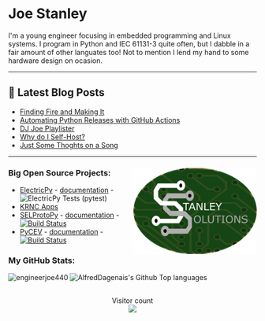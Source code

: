 # Joe Stanley

I'm a young engineer focusing in embedded programming and Linux systems. I program in Python and IEC 61131-3 quite often,
but I dabble in a fair amount of other languates too! Not to mention I lend my hand to some hardware design on ocasion.

---

## 📕 Latest Blog Posts
<!-- BLOG-POST-LIST:START -->
- [Finding Fire and Making It](https://engineerjoe440.github.io/stanley-solutions-blog/finding-fire-and-making-it.html)
- [Automating Python Releases with GitHub Actions](https://engineerjoe440.github.io/stanley-solutions-blog/automating-python-releases-with-github-actions.html)
- [DJ Joe Playlister](https://engineerjoe440.github.io/stanley-solutions-blog/dj-joe-playlister.html)
- [Why do I Self-Host?](https://engineerjoe440.github.io/stanley-solutions-blog/why-do-i-selfhost.html)
- [Just Some Thoghts on a Song](https://engineerjoe440.github.io/stanley-solutions-blog/just-some-thoghts-on-a-song.html)
<!-- BLOG-POST-LIST:END -->

---


### Big Open Source Projects: <img src="https://raw.githubusercontent.com/engineerjoe440/engineerjoe440/main/Images/StanleySolutions.png" width="250" alt="logo" align="right">

- [ElectricPy](https://github.com/engineerjoe440/ElectricPy) - [documentation](https://engineerjoe440.github.io/ElectricPy/) - ![ElectricPy Tests (pytest)](https://github.com/engineerjoe440/ElectricPy/workflows/pytest/badge.svg)
- [KRNC Apps](https://github.com/engineerjoe440/KRNCApps)
- [SELProtoPy](https://github.com/engineerjoe440/selprotopy) - [documentation](https://engineerjoe440.github.io/selprotopy/) - [![Build Status](http://jenkins.stanleysolutionsnw.com/buildStatus/icon?job=SELProtoPy-CI)](http://jenkins.stanleysolutionsnw.com/job/SELProtoPy-CI/)
- [PyCEV](https://github.com/engineerjoe440/pycev) - [documentation](https://engineerjoe440.github.io/pycev/) - [![Build Status](http://jenkins.stanleysolutionsnw.com/buildStatus/icon?job=PyCEV-CI)](http://jenkins.stanleysolutionsnw.com/job/PyCEV-CI/)


### My GitHub Stats:

<p align="left"> <img src="https://github-readme-stats.vercel.app/api?username=engineerjoe440&show_icons=true&theme=gotham" alt="engineerjoe440" />
<img alt="AlfredDagenais's Github Top languages" src="https://github-readme-stats.vercel.app/api/top-langs/?username=engineerjoe440&layout=compact&theme=gotham" />

##
<p align="center"> 
  Visitor count<br>
  <img src="https://profile-counter.glitch.me/engineerjoe440/count.svg" />
</p>